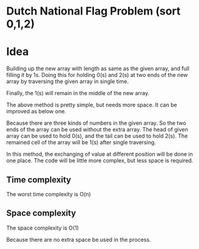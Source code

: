 # Dutch National Flag Problem (sort 0,1,2)

# Idea

Building up the new array with length as same as the given array, 
and full filling it by 1s. Doing this for holding 0(s) and 2(s) at two 
ends of the new array by traversing the given array in single time. 

Finally, the 1(s) will remain in the middle of the new array.

The above method is pretty simple, but needs more space.
It can be improved as below one.

Because there are three kinds of numbers in the given array. So the two ends 
of the array can be used without the extra array. The head of given array can 
be used to hold 0(s), and the tail can be used to hold 2(s). The remained cell 
of the array will be 1(s) after single traversing.

In this method, the exchanging of value at different position will be done in 
one place. The code will be little more complex, but less space is required.

## Time complexity

The worst time complexity is O(n)

## Space complexity

The space complexity is O(1)

Because there are no extra space be used in the process.